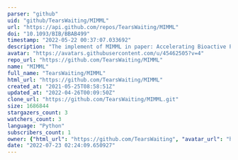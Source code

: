 ```yaml
---
parser: "github"
uid: "github/TearsWaiting/MIMML"
url: "https://api.github.com/repos/TearsWaiting/MIMML"
doi: "10.1093/BIB/BBAB499"
timestamp: "2022-05-22 00:37:07.033692"
description: "The implement of MIMML in paper: Accelerating Bioactive Peptides Discovery via Mutual Information based Meta-learning"
avatar: "https://avatars.githubusercontent.com/u/45462505?v=4"
repo_url: "https://github.com/TearsWaiting/MIMML"
name: "MIMML"
full_name: "TearsWaiting/MIMML"
html_url: "https://github.com/TearsWaiting/MIMML"
created_at: "2021-05-25T08:58:51Z"
updated_at: "2022-04-26T00:09:50Z"
clone_url: "https://github.com/TearsWaiting/MIMML.git"
size: 1686844
stargazers_count: 3
watchers_count: 3
language: "Python"
subscribers_count: 1
owner: {"html_url": "https://github.com/TearsWaiting", "avatar_url": "https://avatars.githubusercontent.com/u/45462505?v=4", "login": "TearsWaiting", "type": "User"}
date: "2022-07-23 02:24:09.650927"
---
```

